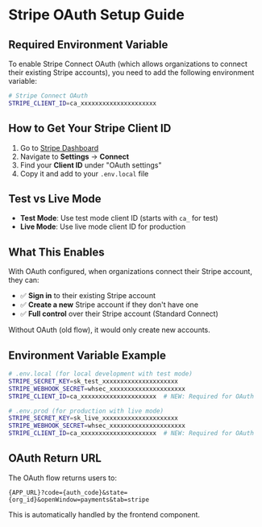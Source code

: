 # Stripe OAuth Setup Guide

## Required Environment Variable

To enable Stripe Connect OAuth (which allows organizations to connect their existing Stripe accounts), you need to add the following environment variable:

```bash
# Stripe Connect OAuth
STRIPE_CLIENT_ID=ca_xxxxxxxxxxxxxxxxxxxxx
```

## How to Get Your Stripe Client ID

1. Go to [Stripe Dashboard](https://dashboard.stripe.com/)
2. Navigate to **Settings** → **Connect**
3. Find your **Client ID** under "OAuth settings"
4. Copy it and add to your `.env.local` file

## Test vs Live Mode

- **Test Mode**: Use test mode client ID (starts with `ca_` for test)
- **Live Mode**: Use live mode client ID for production

## What This Enables

With OAuth configured, when organizations connect their Stripe account, they can:
- ✅ **Sign in** to their existing Stripe account
- ✅ **Create a new** Stripe account if they don't have one
- ✅ **Full control** over their Stripe account (Standard Connect)

Without OAuth (old flow), it would only create new accounts.

## Environment Variable Example

```bash
# .env.local (for local development with test mode)
STRIPE_SECRET_KEY=sk_test_xxxxxxxxxxxxxxxxxxxxx
STRIPE_WEBHOOK_SECRET=whsec_xxxxxxxxxxxxxxxxxxxxx
STRIPE_CLIENT_ID=ca_xxxxxxxxxxxxxxxxxxxxx  # NEW: Required for OAuth
```

```bash
# .env.prod (for production with live mode)
STRIPE_SECRET_KEY=sk_live_xxxxxxxxxxxxxxxxxxxxx
STRIPE_WEBHOOK_SECRET=whsec_xxxxxxxxxxxxxxxxxxxxx
STRIPE_CLIENT_ID=ca_xxxxxxxxxxxxxxxxxxxxx  # NEW: Required for OAuth
```

## OAuth Return URL

The OAuth flow returns users to:
```
{APP_URL}?code={auth_code}&state={org_id}&openWindow=payments&tab=stripe
```

This is automatically handled by the frontend component.
